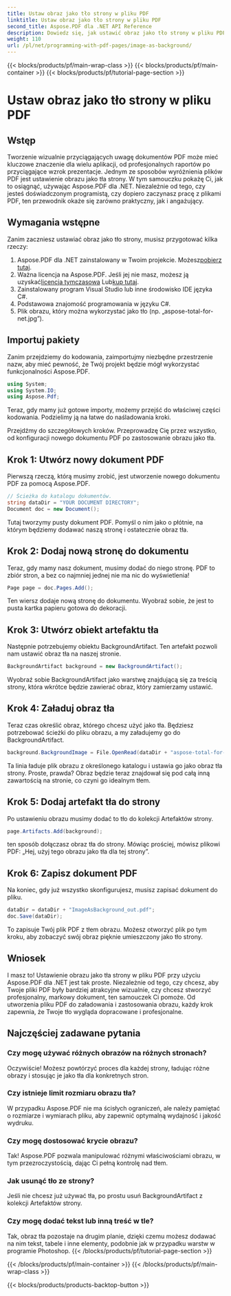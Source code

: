 ```yaml
---
title: Ustaw obraz jako tło strony w pliku PDF
linktitle: Ustaw obraz jako tło strony w pliku PDF
second_title: Aspose.PDF dla .NET API Reference
description: Dowiedz się, jak ustawić obraz jako tło strony w pliku PDF za pomocą Aspose.PDF dla .NET, korzystając z tego przewodnika krok po kroku. Twórz profesjonalne, atrakcyjne wizualnie dokumenty.
weight: 110
url: /pl/net/programming-with-pdf-pages/image-as-background/
---
```


{{< blocks/products/pf/main-wrap-class >}}
{{< blocks/products/pf/main-container >}}
{{< blocks/products/pf/tutorial-page-section >}}

# Ustaw obraz jako tło strony w pliku PDF

## Wstęp

Tworzenie wizualnie przyciągających uwagę dokumentów PDF może mieć kluczowe znaczenie dla wielu aplikacji, od profesjonalnych raportów po przyciągające wzrok prezentacje. Jednym ze sposobów wyróżnienia plików PDF jest ustawienie obrazu jako tła strony. W tym samouczku pokażę Ci, jak to osiągnąć, używając Aspose.PDF dla .NET. Niezależnie od tego, czy jesteś doświadczonym programistą, czy dopiero zaczynasz pracę z plikami PDF, ten przewodnik okaże się zarówno praktyczny, jak i angażujący.

## Wymagania wstępne

Zanim zaczniesz ustawiać obraz jako tło strony, musisz przygotować kilka rzeczy:

1.  Aspose.PDF dla .NET zainstalowany w Twoim projekcie. Możesz[pobierz tutaj](https://releases.aspose.com/pdf/net/).
2.  Ważna licencja na Aspose.PDF. Jeśli jej nie masz, możesz ją uzyskać[licencja tymczasowa](https://purchase.aspose.com/temporary-license/) Lub[kup tutaj](https://purchase.aspose.com/buy).
3. Zainstalowany program Visual Studio lub inne środowisko IDE języka C#.
4. Podstawowa znajomość programowania w języku C#.
5. Plik obrazu, który można wykorzystać jako tło (np. „aspose-total-for-net.jpg”).

## Importuj pakiety

Zanim przejdziemy do kodowania, zaimportujmy niezbędne przestrzenie nazw, aby mieć pewność, że Twój projekt będzie mógł wykorzystać funkcjonalności Aspose.PDF.

```csharp
using System;
using System.IO;
using Aspose.Pdf;
```

Teraz, gdy mamy już gotowe importy, możemy przejść do właściwej części kodowania. Podzielimy ją na łatwe do naśladowania kroki.

Przejdźmy do szczegółowych kroków. Przeprowadzę Cię przez wszystko, od konfiguracji nowego dokumentu PDF po zastosowanie obrazu jako tła.

## Krok 1: Utwórz nowy dokument PDF

Pierwszą rzeczą, którą musimy zrobić, jest utworzenie nowego dokumentu PDF za pomocą Aspose.PDF.

```csharp
// Ścieżka do katalogu dokumentów.
string dataDir = "YOUR DOCUMENT DIRECTORY";
Document doc = new Document();
```

Tutaj tworzymy pusty dokument PDF. Pomyśl o nim jako o płótnie, na którym będziemy dodawać naszą stronę i ostatecznie obraz tła.

## Krok 2: Dodaj nową stronę do dokumentu

Teraz, gdy mamy nasz dokument, musimy dodać do niego stronę. PDF to zbiór stron, a bez co najmniej jednej nie ma nic do wyświetlenia!

```csharp
Page page = doc.Pages.Add();
```

Ten wiersz dodaje nową stronę do dokumentu. Wyobraź sobie, że jest to pusta kartka papieru gotowa do dekoracji.

## Krok 3: Utwórz obiekt artefaktu tła

Następnie potrzebujemy obiektu BackgroundArtifact. Ten artefakt pozwoli nam ustawić obraz tła na naszej stronie.

```csharp
BackgroundArtifact background = new BackgroundArtifact();
```

Wyobraź sobie BackgroundArtifact jako warstwę znajdującą się za treścią strony, która wkrótce będzie zawierać obraz, który zamierzamy ustawić.

## Krok 4: Załaduj obraz tła

Teraz czas określić obraz, którego chcesz użyć jako tła. Będziesz potrzebować ścieżki do pliku obrazu, a my załadujemy go do BackgroundArtifact.

```csharp
background.BackgroundImage = File.OpenRead(dataDir + "aspose-total-for-net.jpg");
```

Ta linia ładuje plik obrazu z określonego katalogu i ustawia go jako obraz tła strony. Proste, prawda? Obraz będzie teraz znajdował się pod całą inną zawartością na stronie, co czyni go idealnym tłem.

## Krok 5: Dodaj artefakt tła do strony

Po ustawieniu obrazu musimy dodać to tło do kolekcji Artefaktów strony.

```csharp
page.Artifacts.Add(background);
```

ten sposób dołączasz obraz tła do strony. Mówiąc prościej, mówisz plikowi PDF: „Hej, użyj tego obrazu jako tła dla tej strony”.

## Krok 6: Zapisz dokument PDF

Na koniec, gdy już wszystko skonfigurujesz, musisz zapisać dokument do pliku.

```csharp
dataDir = dataDir + "ImageAsBackground_out.pdf";
doc.Save(dataDir);
```

To zapisuje Twój plik PDF z tłem obrazu. Możesz otworzyć plik po tym kroku, aby zobaczyć swój obraz pięknie umieszczony jako tło strony.

## Wniosek

I masz to! Ustawienie obrazu jako tła strony w pliku PDF przy użyciu Aspose.PDF dla .NET jest tak proste. Niezależnie od tego, czy chcesz, aby Twoje pliki PDF były bardziej atrakcyjne wizualnie, czy chcesz stworzyć profesjonalny, markowy dokument, ten samouczek Ci pomoże. Od utworzenia pliku PDF do załadowania i zastosowania obrazu, każdy krok zapewnia, że Twoje tło wygląda dopracowane i profesjonalne.

## Najczęściej zadawane pytania

### Czy mogę używać różnych obrazów na różnych stronach?
Oczywiście! Możesz powtórzyć proces dla każdej strony, ładując różne obrazy i stosując je jako tła dla konkretnych stron.

### Czy istnieje limit rozmiaru obrazu tła?
W przypadku Aspose.PDF nie ma ścisłych ograniczeń, ale należy pamiętać o rozmiarze i wymiarach pliku, aby zapewnić optymalną wydajność i jakość wydruku.

### Czy mogę dostosować krycie obrazu?
Tak! Aspose.PDF pozwala manipulować różnymi właściwościami obrazu, w tym przezroczystością, dając Ci pełną kontrolę nad tłem.

### Jak usunąć tło ze strony?
Jeśli nie chcesz już używać tła, po prostu usuń BackgroundArtifact z kolekcji Artefaktów strony.

### Czy mogę dodać tekst lub inną treść w tle?
Tak, obraz tła pozostaje na drugim planie, dzięki czemu możesz dodawać na nim tekst, tabele i inne elementy, podobnie jak w przypadku warstw w programie Photoshop.
{{< /blocks/products/pf/tutorial-page-section >}}

{{< /blocks/products/pf/main-container >}}
{{< /blocks/products/pf/main-wrap-class >}}

{{< blocks/products/products-backtop-button >}}
